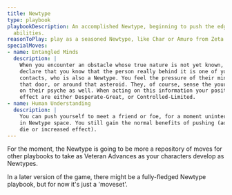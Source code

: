 ```yaml
---
title: Newtype
type: playbook
playbookDescription: An accomplished Newtype, beginning to push the edge of their
  abilities.
reasonToPlay: play as a seasoned Newtype, like Char or Amuro from Zeta or later.
specialMoves:
- name: Entangled Minds
  description: |
    When you encounter an obstacle whose true nature is not yet known, you may
    declare that you know that the person really behind it is one of your
    contacts, who is also a Newtype. You feel the pressure of their mind behind
    that door, or around that asteroid. They, of course, sense the your pressure
    on their psyche as well. When acting on this information your position and
    effect are either Desperate-Great, or Controlled-Limited.
- name: Human Understanding
  description: |
    You can push yourself to meet a friend or foe, for a moment uninterrupted,
    in Newtype space. You still gain the normal benefits of pushing (additional
    die or increased effect).
---
```


For the moment, the Newtype is going to be more a repository of moves for other
playbooks to take as Veteran Advances as your characters develop as Newtypes.

In a later version of the game, there might be a fully-fledged Newtype playbook,
but for now it's just a 'moveset'.
